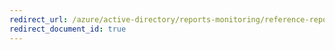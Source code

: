 ```yaml
---
redirect_url: /azure/active-directory/reports-monitoring/reference-reports-data-retention
redirect_document_id: true
---
```

